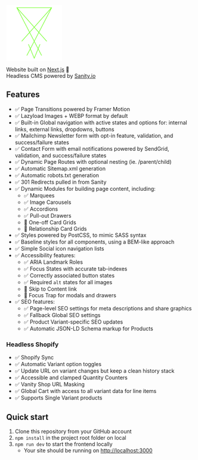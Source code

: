 <img src="public/HULL-Logo.svg" align="center" height="150" />

Website built on [Next.js](https://nextjs.org) 🤘 <br />
Headless CMS powered by [Sanity.io](https://sanity.io)


## Features

- ✅ Page Transitions powered by Framer Motion
- ✅ Lazyload Images + WEBP format by default
- ✅ Built-in Global navigation with active states and options for: internal links, external links, dropdowns, buttons
- ✅ Mailchimp Newsletter form with opt-in feature, validation, and success/failure states
- ✅ Contact Form with email notifications powered by SendGrid, validation, and success/failure states
- ✅ Dynamic Page Routes with optional nesting (ie. /parent/child)
- ✅ Automatic Sitemap.xml generation
- ✅ Automatic robots.txt generation
- ✅ 301 Redirects pulled in from Sanity
- ✅ Dynamic Modules for building page content, including:
   - ✅ Marquees
   - ✅ Image Carousels
   - ✅ Accordions
   - ✅ Pull-out Drawers
   - 🚫 One-off Card Grids
   - 🚫 Relationship Card Grids
- ✅ Styles powered by PostCSS, to mimic SASS syntax
- ✅ Baseline styles for all components, using a BEM-like approach
- ✅ Simple Social icon navigation lists
- ✅ Accessibility features:
   - ✅ ARIA Landmark Roles
   - ✅ Focus States with accurate tab-indexes
   - ✅ Correctly associated button states
   - ✅ Required `alt` states for all images
   - 🚫 Skip to Content link
   - 🚫 Focus Trap for modals and drawers
- ✅ SEO features:
   - ✅ Page-level SEO settings for meta descriptions and share graphics
   - ✅ Fallback Global SEO settings
   - ✅ Product Variant-specific SEO updates
   - ✅ Automatic JSON-LD Schema markup for Products
   
### Headless Shopify
- ✅ Shopify Sync
- ✅ Automatic Variant option toggles
- ✅ Update URL on variant changes but keep a clean history stack
- ✅ Accessible and clamped Quantity Counters
- ✅ Vanity Shop URL Masking
- ✅ Global Cart with access to all variant data for line items
- ✅ Supports Single Variant products


## Quick start

1. Clone this repository from your GitHub account
2. `npm install` in the project root folder on local
3. `npm run dev` to start the frontend locally
   - Your site should be running on [http://localhost:3000](http://localhost:3000)
